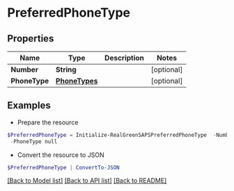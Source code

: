# PreferredPhoneType
## Properties

Name | Type | Description | Notes
------------ | ------------- | ------------- | -------------
**Number** | **String** |  | [optional] 
**PhoneType** | [**PhoneTypes**](PhoneTypes.md) |  | [optional] 

## Examples

- Prepare the resource
```powershell
$PreferredPhoneType = Initialize-RealGreenSAPSPreferredPhoneType  -Number null `
 -PhoneType null
```

- Convert the resource to JSON
```powershell
$PreferredPhoneType | ConvertTo-JSON
```

[[Back to Model list]](../README.md#documentation-for-models) [[Back to API list]](../README.md#documentation-for-api-endpoints) [[Back to README]](../README.md)

